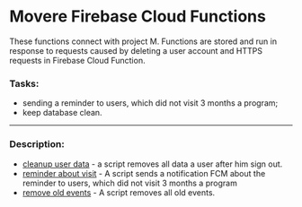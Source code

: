 # Movere Firebase Cloud Functions


These functions connect with project M. Functions are stored and run in response to requests caused by deleting a user account and HTTPS requests in Firebase Cloud Function.

### Tasks: ###
- sending a reminder to users, which did not visit 3 months a program;
- keep database clean.

---

### Description:
- [cleanup user data](https://github.com/Matatov1989/Movere-Firebase-Cloud-Functions/tree/master/cleanup%20user%20data) - a script removes all data a user after him sign out.
- [reminder about visit](https://github.com/Matatov1989/Movere-Firebase-Cloud-Functions/tree/master/reminder%20about%20visit) - A script sends a notification FCM about the reminder to users, which did not visit 3 months a program
- [remove old events](https://github.com/Matatov1989/Movere-Firebase-Cloud-Functions/tree/master/remove%20old%20events) - A script removes all old events.

